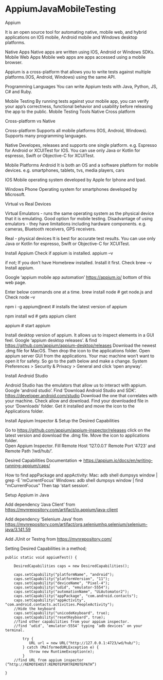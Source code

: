 # AppiumJavaMobileTesting
Appium

It is an open source tool for automating native, mobile web, and hybrid applications on IOS mobile, Android mobile and Windows desktop platforms.

Native Apps
Native apps are written using IOS, Android or Windows SDKs.
Mobile Web Apps
Mobile web apps are apps accessed using a mobile browser.

Appium is a cross-platform that allows you to write tests against multiple platforms.(IOS, Android, Windows) using the same API.

Programming Languages
You can write Appium tests with Java, Python, JS, C# and Ruby.

Mobile Testing
By running tests against your mobile app, you can verify your app’s correctness, functional behavior and usability before releasing the app to the public.
Mobile Testing Tools
Native
Cross platform

Cross-platform vs Native

Cross-platform
Supports all mobile platforms (IOS, Android, Windows).
Supports many programming languages.

Native
Developes, releases and supports one single platform. e.g. Espresso for Android or XCUITest for IOS.
You can use only Java or Kotlin for espresso, Swift or Objective-C for XCUITest.


Mobile Platforms
Android
It is both an OS and a software platform for mobile devices. e.g. smartphones, tablets, tvs, media players, cars

IOS
Mobile operating system developed by Apple for Iphone and Ipad.

Windows Phone
Operating system for smartphones developed by Microsoft.

Virtual vs Real Devices

Virtual
Emulators - runs the same operating system as the physical device that it is emulating. Good option for mobile testing.
Disadvantage of using emulators - they have limitations including hardware components. e.g. cameras, Bluetooth receivers, GPS receivers.

Real - physical devices
It is best for accurate test results.
You can use only Java or Kotlin for espresso, Swift or Objective-C for XCUITest.

Install Appium
Check if appium is installed.		appium –v 		

if not;
If you don’t have Homebrew installed. Install it first. Check	 brew –v
Install appium.	

Google ‘appium mobile app automation’ https://appium.io/ bottom of this web page. 

Enter below commands one at a time.
brew install node      # get node.js and Check  node –v

npm i -g appium@next  # installs the latest version of appium

npm install wd         # gets appium client

appium                # start appium

Install desktop version of appium. It allows us to inspect elements in a GUI feel.
Google ‘appium desktop releases’. 
& find https://github.com/appium/appium-desktop/releases Download the newest .dmg file for MacOS. Then drop the icon to the applications folder.
Open appium server GUI from the applications. Your mac machine won’t want to open it for safety. So go to the path below and make a change. System Preferences > Security & Privacy > General and click ‘open anyway’.

Install Android Studio

Android Studio has the emulators that allow us to interact with appium.
Google ‘android studio’. 
Find ‘Download Android Studio and SDK’.  https://developer.android.com/studio 
Download the one that correlates with your machine. Check allow and download.
Find your downloaded file in your ‘Downloads’ folder. Get it installed and move the icon to the Applications folder.

Install Appium Inspector & Setup the Desired Capabilities

Go to https://github.com/appium/appium-inspector/releases  click on the latest version and download the .dmg file.  Move the  icon to applications folder.  
Open Appium Inspector. Fill Remote Host ‘127.0.0.1’ Remote Port ‘4723’ and Remote Path ‘/wd/hub/’.

Desired Capabilities
Documentation => https://appium.io/docs/en/writing-running-appium/caps/

How to find appPackage and appActivity:
Mac: adb shell dumpsys window | grep -E 'mCurrentFocus'
Windows: adb shell dumpsys window | find "mCurrentFocus"
Then tap ‘start session’.

Setup Appium in Java

Add dependency ‘Java Client’ from https://mvnrepository.com/artifact/io.appium/java-client

Add dependency ‘Selenium Java’ from
https://mvnrepository.com/artifact/org.seleniumhq.selenium/selenium-java/3.141.59

Add JUnit or Testng  from https://mvnrepository.com/

Setting Desired Capabilities in a method;

    public static void appiumTest() {
    
        DesiredCapabilities caps = new DesiredCapabilities();
    
        caps.setCapability("platformName", "android");
        caps.setCapability("platformVersion", "11");
        caps.setCapability("deviceName", "Pixel-4");
        caps.setCapability("udid", "emulator-5554");
        caps.setCapability("automationName", "UiAutomator2");
        caps.setCapability("appPackage", "com.android.contacts");
        caps.setCapability("appActivity", "com.android.contacts.activities.PeopleActivity");
        //Hide the keyboard
        caps.setCapability("unicodeKeyboard", true);
        caps.setCapability("resetKeyboard", true);
        //find other capabilities from your appium inspector.
        //find ‘udid’, ‘emulator-5554’ typing ‘adb devices’ on your terminal.
    
            try {
               URL url = new URL("http://127.0.0.1:4723/wd/hub/");
            } catch (MalformedURLException e) {
               throw new RuntimeException(e);
            }
        //find URL from appium inspector (“http://REMOTEHOST:REMOTEPORTREMOTEPATH”)
    
    }